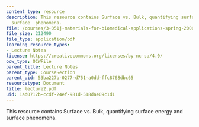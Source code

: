 ```yaml
---
content_type: resource
description: This resource contains Surface vs. Bulk, quantifying surface energy and
  surface  phenomena.
file: /courses/3-051j-materials-for-biomedical-applications-spring-2006/1ad0712bccdf24ef981d518dae09c1d1_lecture2.pdf
file_size: 212490
file_type: application/pdf
learning_resource_types:
- Lecture Notes
license: https://creativecommons.org/licenses/by-nc-sa/4.0/
ocw_type: OCWFile
parent_title: Lecture Notes
parent_type: CourseSection
parent_uid: 53ba227b-0277-d751-a0dd-ffc8768dbc65
resourcetype: Document
title: lecture2.pdf
uid: 1ad0712b-ccdf-24ef-981d-518dae09c1d1
---
```

This resource contains Surface vs. Bulk, quantifying surface energy and surface  phenomena.